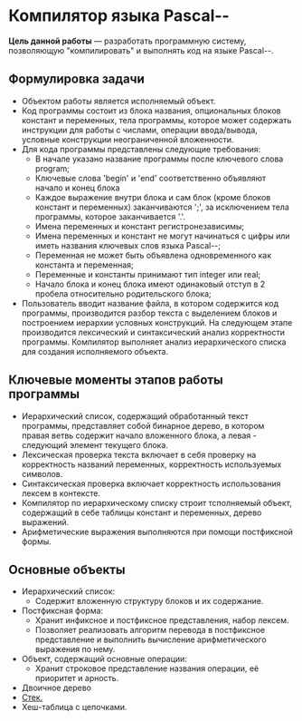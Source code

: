 # Компилятор языка Pascal--

__Цель данной работы__  — разработать программную систему, позволяющую "компилировать" и выполнять код на языке Pascal--.
## Формулировка задачи
* Объектом работы является исполняемый объект.
* Код программы состоит из блока названия, опциональных блоков констант и переменных, тела программы, которое может содержать инструкции для работы с числами, операции ввода/вывода, условные конструкции неограниченной вложенности.
* Для кода программы представлены следующие требования:
  - В начале указано название программы после ключевого слова program;
  - Ключевые слова 'begin' и 'end' соответственно объявляют начало и конец блока
  - Каждое выражение внутри блока и сам блок (кроме блоков констант и переменных) заканчиваются ';', за исключением тела программы, которое заканчивается '.'.
  - Имена переменных и констант регистронезависимы;
  - Имена переменных и констант не могут начинаться с цифры или иметь названия ключевых слов языка Pascal--;
  - Переменная не может быть объявлена одновременного как константа и переменная;
  - Переменные и константы принимают тип integer или real;
  - Начало блока и конец блока имеют одинаковый отступ в 2 пробела относительно родительского блока; 
* Пользователь вводит название файла, в котором содержится код программы, производится разбор текста с выделением блоков и построением иерархии условных конструкций. На следующем этапе производится лексический и синтаксический анализ корректности программы. Компилятор выполняет анализ иерархического списка для создания исполняемого объекта.
## Ключевые моменты этапов работы программы
* Иерархический список, содержащий обработанный текст программы, представляет собой бинарное дерево, в котором правая ветвь содержит начало вложенного блока, а левая - следующий элемент текущего блока.
* Лексическая проверка текста включает в себя проверку на корректность названий переменных, корректность используемых символов.
* Синтаксическая проверка включает корректность использования лексем в контексте.
* Компилятор по иерархическому списку строит тсполняемый объект, содержащий в себе таблицы констант и переменных, дерево выражений.
* Арифметические выражения выполняются при помощи постфиксной формы.

## Основные объекты
* Иерархический список:
  * Содержит вложенную структуру блоков и их содержание.
* Постфиксная форма:
  * Хранит инфиксное и постфиксное представления, набор лексем.
  * Позволяет реализовать алгоритм перевода в постфиксное представление и выполнить вычисление арифметического выражения по нему.
* Объект, содержащий основные операции:
  * Хранит строковое представление названия операции, её приоритет и арность.
* Двоичное дерево
* [Стек.][stack]
* Хеш-таблица с цепочками.


[stack]: https://www.bestprog.net/ru/2019/09/18/c-the-concept-of-stack-operations-on-the-stack-an-example-implementation-of-the-stack-as-a-dynamic-array-ru/

